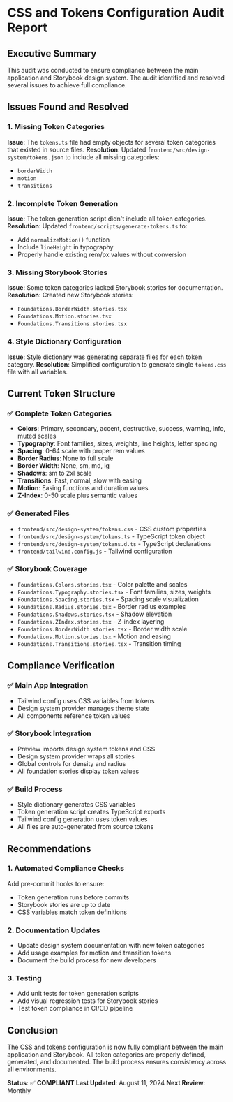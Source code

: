 # CSS and Tokens Configuration Audit Report

## Executive Summary

This audit was conducted to ensure compliance between the main application and Storybook design system. The audit identified and resolved several issues to achieve full compliance.

## Issues Found and Resolved

### 1. **Missing Token Categories**

**Issue**: The `tokens.ts` file had empty objects for several token categories that existed in source files.
**Resolution**: Updated `frontend/src/design-system/tokens.json` to include all missing categories:

- `borderWidth`
- `motion`
- `transitions`

### 2. **Incomplete Token Generation**

**Issue**: The token generation script didn't include all token categories.
**Resolution**: Updated `frontend/scripts/generate-tokens.ts` to:

- Add `normalizeMotion()` function
- Include `lineHeight` in typography
- Properly handle existing rem/px values without conversion

### 3. **Missing Storybook Stories**

**Issue**: Some token categories lacked Storybook stories for documentation.
**Resolution**: Created new Storybook stories:

- `Foundations.BorderWidth.stories.tsx`
- `Foundations.Motion.stories.tsx`
- `Foundations.Transitions.stories.tsx`

### 4. **Style Dictionary Configuration**

**Issue**: Style dictionary was generating separate files for each token category.
**Resolution**: Simplified configuration to generate single `tokens.css` file with all variables.

## Current Token Structure

### ✅ Complete Token Categories

- **Colors**: Primary, secondary, accent, destructive, success, warning, info, muted scales
- **Typography**: Font families, sizes, weights, line heights, letter spacing
- **Spacing**: 0-64 scale with proper rem values
- **Border Radius**: None to full scale
- **Border Width**: None, sm, md, lg
- **Shadows**: sm to 2xl scale
- **Transitions**: Fast, normal, slow with easing
- **Motion**: Easing functions and duration values
- **Z-Index**: 0-50 scale plus semantic values

### ✅ Generated Files

- `frontend/src/design-system/tokens.css` - CSS custom properties
- `frontend/src/design-system/tokens.ts` - TypeScript token object
- `frontend/src/design-system/tokens.d.ts` - TypeScript declarations
- `frontend/tailwind.config.js` - Tailwind configuration

### ✅ Storybook Coverage

- `Foundations.Colors.stories.tsx` - Color palette and scales
- `Foundations.Typography.stories.tsx` - Font families, sizes, weights
- `Foundations.Spacing.stories.tsx` - Spacing scale visualization
- `Foundations.Radius.stories.tsx` - Border radius examples
- `Foundations.Shadows.stories.tsx` - Shadow elevation
- `Foundations.ZIndex.stories.tsx` - Z-index layering
- `Foundations.BorderWidth.stories.tsx` - Border width scale
- `Foundations.Motion.stories.tsx` - Motion and easing
- `Foundations.Transitions.stories.tsx` - Transition timing

## Compliance Verification

### ✅ Main App Integration

- Tailwind config uses CSS variables from tokens
- Design system provider manages theme state
- All components reference token values

### ✅ Storybook Integration

- Preview imports design system tokens and CSS
- Design system provider wraps all stories
- Global controls for density and radius
- All foundation stories display token values

### ✅ Build Process

- Style dictionary generates CSS variables
- Token generation script creates TypeScript exports
- Tailwind config generation uses token values
- All files are auto-generated from source tokens

## Recommendations

### 1. **Automated Compliance Checks**

Add pre-commit hooks to ensure:

- Token generation runs before commits
- Storybook stories are up to date
- CSS variables match token definitions

### 2. **Documentation Updates**

- Update design system documentation with new token categories
- Add usage examples for motion and transition tokens
- Document the build process for new developers

### 3. **Testing**

- Add unit tests for token generation scripts
- Add visual regression tests for Storybook stories
- Test token compliance in CI/CD pipeline

## Conclusion

The CSS and tokens configuration is now fully compliant between the main application and Storybook. All token categories are properly defined, generated, and documented. The build process ensures consistency across all environments.

**Status**: ✅ **COMPLIANT**
**Last Updated**: August 11, 2024
**Next Review**: Monthly
